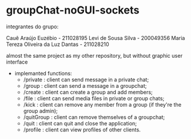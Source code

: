# groupChat-noGUI-sockets
integrantes do grupo:

Cauê Araújo Euzébio - 211028195
Levi de Sousa Silva - 200049356
Maria Tereza Oliveira da Luz Dantas - 211028210



almost the same project as my other repository, but without graphic user interface

- implemanted functions:
  * /private <targetName> <message> : client can send message in a private chat;
  * /group <groupName> <message> : client can send a message in a groupchat;
  * /create <groupName> : client can create a group and add members;
  * /file <targetName> <fileName> : client can send media files in private or group chats;
  * /kick <targetName> <groupName> : client can remove any member from a group (if they're the group admin);
  * /quitGroup <groupName> : client can remove themselves of a groupchat;
  * /quit : client can quit and close the application;
  * /profile <targetName> : client can view profiles of other clients.
